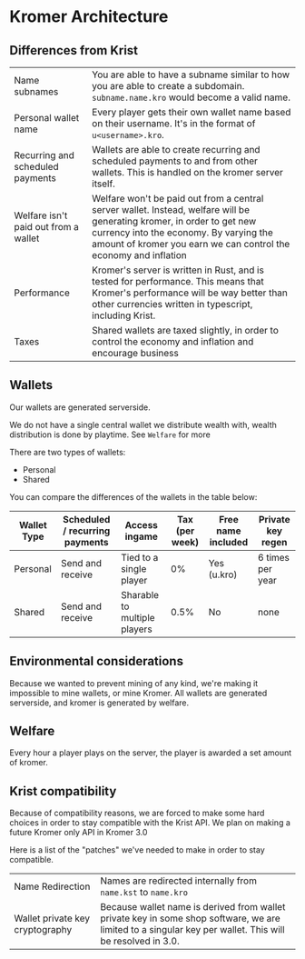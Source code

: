 # Kromer Architecture

## Differences from Krist
|                                      |                                                                                                                                                                                                                                      |
| ------------------------------------ | ------------------------------------------------------------------------------------------------------------------------------------------------------------------------------------------------------------------------------------ |
| Name subnames                        | You are able to have a subname similar to how you are able to create a subdomain. `subname.name.kro` would become a valid name.                                                                                                      |
| Personal wallet name                 | Every player gets their own wallet name based on their username. It's in the format of `u<username>.kro`.                                                                                                                            |
| Recurring and scheduled payments     | Wallets are able to create recurring and scheduled payments to and from other wallets. This is handled on the kromer server itself.                                                                                                  |
| Welfare isn't paid out from a wallet | Welfare won't be paid out from a central server wallet. Instead, welfare will be generating kromer, in order to get new currency into the economy. By varying the amount of kromer you earn we can control the economy and inflation |
| Performance                          | Kromer's server is written in Rust, and is tested for performance. This means that Kromer's performance will be way better than other currencies written in typescript, including Krist.                                             |
| Taxes                                | Shared wallets are taxed slightly, in order to control the economy and inflation and encourage business                                                                                                                              |

## Wallets
Our wallets are generated serverside.

We do not have a single central wallet we distribute wealth with, wealth distribution is done by playtime. See `Welfare` for more

There are two types of wallets:
- Personal
- Shared

You can compare the differences of the wallets in the table below:

| Wallet Type | Scheduled / recurring payments | Access ingame                | Tax (per week) | Free name included    | Private key regen |
| ----------- | ------------------------------ | ---------------------------- | -------------- | --------------------- | ----------------- |
| Personal    | Send and receive               | Tied to a single player      | 0%             | Yes (u<username>.kro) | 6 times per year  |
| Shared      | Send and receive               | Sharable to multiple players | 0.5%           | No                    | none              |

## Environmental considerations
Because we wanted to prevent mining of any kind, we're making it impossible to mine wallets, or mine Kromer. All wallets are generated serverside, and kromer is generated by welfare.

## Welfare
Every hour a player plays on the server, the player is awarded a set amount of kromer.

## Krist compatibility
Because of compatibility reasons, we are forced to make some hard choices in order to stay compatible with the Krist API.
We plan on making a future Kromer only API in Kromer 3.0

Here is a list of the "patches" we've needed to make in order to stay compatible.

|                                 |                                                                                                                                                          |
| ------------------------------- | -------------------------------------------------------------------------------------------------------------------------------------------------------- |
| Name Redirection                | Names are redirected internally from `name.kst` to `name.kro`                                                                                            |
| Wallet private key cryptography | Because wallet name is derived from wallet private key in some shop software, we are limited to a singular key per wallet. This will be resolved in 3.0. |